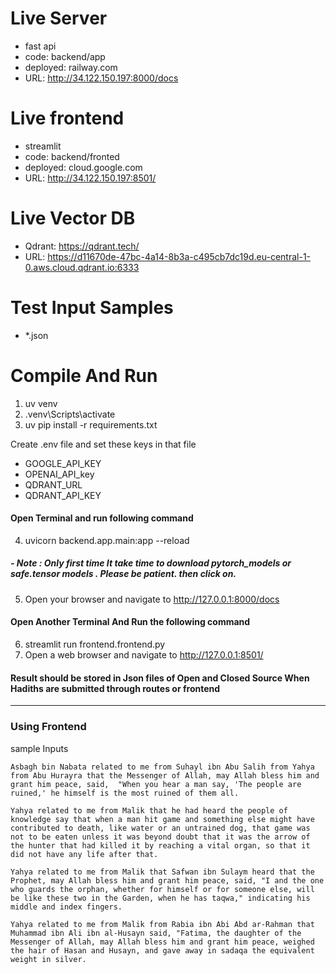 # Live Server
- fast api
- code: backend/app
- deployed: railway.com
- URL:  http://34.122.150.197:8000/docs

# Live frontend
- streamlit
- code: backend/fronted
- deployed: cloud.google.com
- URL:  http://34.122.150.197:8501/

# Live Vector DB
- Qdrant: https://qdrant.tech/
- URL:  https://d11670de-47bc-4a14-8b3a-c495cb7dc19d.eu-central-1-0.aws.cloud.qdrant.io:6333

# Test Input Samples
- *.json

# Compile And Run

1. uv venv
2. .venv\Scripts\activate
3. uv pip install -r requirements.txt

Create .env file and set these keys in that file
-  GOOGLE_API_KEY
-  OPENAI_API_key
-  QDRANT_URL
-  QDRANT_API_KEY

#### Open Terminal and run following command
4. uvicorn backend.app.main:app --reload

##### - Note : Only first time It take time to download pytorch_models or safe.tensor models . Please be patient. then click on.

5. Open your browser and navigate to http://127.0.0.1:8000/docs

#### Open Another Terminal And Run the following command
6. streamlit run frontend.frontend.py
7. Open a web browser and navigate to http://127.0.0.1:8501/


#### Result should be stored in Json files of Open and Closed Source When Hadiths are submitted through routes or frontend

------------------------------------------------------------------------------


### Using Frontend

sample  Inputs


```
Asbagh bin Nabata related to me from Suhayl ibn Abu Salih from Yahya from Abu Hurayra that the Messenger of Allah, may Allah bless him and grant him peace, said,  "When you hear a man say, 'The people are ruined,' he himself is the most ruined of them all.
```

```
Yahya related to me from Malik that he had heard the people of knowledge say that when a man hit game and something else might have contributed to death, like water or an untrained dog, that game was not to be eaten unless it was beyond doubt that it was the arrow of the hunter that had killed it by reaching a vital organ, so that it did not have any life after that.
```

```
Yahya related to me from Malik that Safwan ibn Sulaym heard that the Prophet, may Allah bless him and grant him peace, said, "I and the one who guards the orphan, whether for himself or for someone else, will be like these two in the Garden, when he has taqwa," indicating his middle and index fingers.
```

```
Yahya related to me from Malik from Rabia ibn Abi Abd ar-Rahman that Muhammad ibn Ali ibn al-Husayn said, "Fatima, the daughter of the Messenger of Allah, may Allah bless him and grant him peace, weighed the hair of Hasan and Husayn, and gave away in sadaqa the equivalent weight in silver.
```